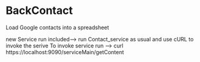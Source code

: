 # BackContact
Load Google contacts into a spreadsheet

new Service run included--> 
    run Contact_service as usual and use cURL to invoke the serive
To invoke service run  -->
curl https://localhost:9090/serviceMain/getContent
